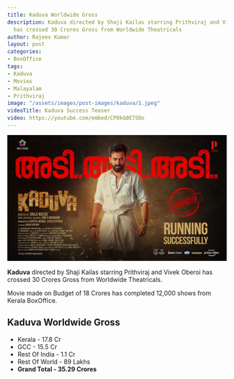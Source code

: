 ```yaml
---
title: Kaduva Worldwide Gross
description: Kaduva directed by Shaji Kailas starring Prithviraj and Vivek Oberoi
  has crossed 30 Crores Gross from Worldwide Theatricals
author: Rajeev Kumar
layout: post
categories:
- BoxOffice
tags:
- Kaduva
- Movies
- Malayalam
- Prithviraj
image: "/assets/images/post-images/kaduva/1.jpeg"
videoTitle: Kaduva Success Teaser
video: https://youtube.com/embed/CPOkG0E7SDo
---
```


![Kaduva featured image](/assets/images/post-images/kaduva/1.jpeg)

**Kaduva** directed by Shaji Kailas starring Prithviraj and Vivek Oberoi has crossed 30 Crores Gross from Worldwide Theatricals.

Movie made on Budget of 18 Crores has completed 12,000 shows from Kerala BoxOffice.

## Kaduva Worldwide Gross
- Kerala - 17.8 Cr
- GCC - 15.5 Cr
- Rest Of India - 1.1 Cr
- Rest Of World - 89 Lakhs
- **Grand Total - 35.29 Crores**
